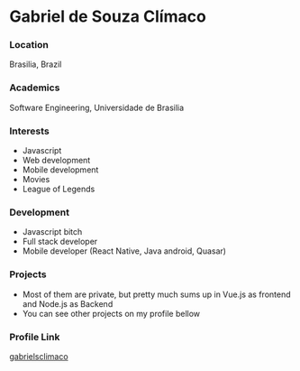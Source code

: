# Gabriel de Souza Clímaco

### Location

Brasilia, Brazil

### Academics

Software Engineering, Universidade de Brasilia

### Interests

- Javascript
- Web development
- Mobile development
- Movies
- League of Legends

### Development

- Javascript bitch
- Full stack developer
- Mobile developer (React Native, Java android, Quasar)

### Projects

- Most of them are private, but pretty much sums up in Vue.js as frontend and Node.js as Backend
- You can see other projects on my profile bellow

### Profile Link

[gabrielsclimaco](https://github.com/gabrielsclimaco)
